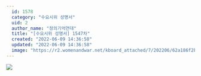 ```yaml
---
  id: 1578
  category: "수요시위 성명서"
  uid: 2
  author_name: "정의기억연대"
  title: "[수요시위 성명서] 1547차"
  created: "2022-06-09 14:36:58"
  updated: "2022-06-09 14:36:58"
  image: "https://r2.womenandwar.net/kboard_attached/7/202206/62a186f2b80af5403538.jpg"
---
```

![](https://r2.womenandwar.net/kboard_attached/7/202206/62a186f2b80af5403538.jpg)
